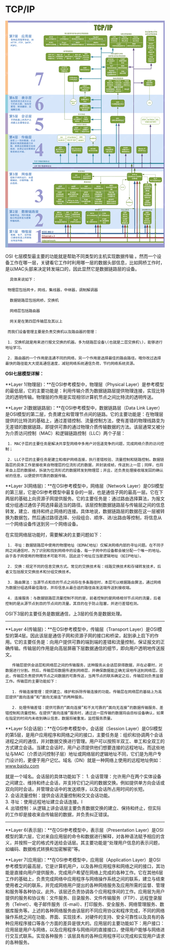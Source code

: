 # TCP/IP

![](../../../.gitbook/assets/1409717-20180727235947511-1223824406.gif)

OSI 七层模型最主要的功能就是帮助不同类型的主机实现数据传输 。然而一个设备工作在哪一层，关键看它工作时利用哪一层的数据头部信息，比如网桥工作时，是以MAC头部来决定转发端口的，因此显然它是数据链路层的设备。

      具体来说如下：

     ​物理层包括网卡，网线，集线器，中继器，调制解调器

      数据链路层包括网桥，交换机

      网络层包括路由器

      网关是在第四层传输层及其以上

     而我们设备管理主要是负责交换机以及路由器的管理：

     1. 交换机就是用来进行报文交换的机器。多为链路层设备\(也就是二层交换机\)，能够进行地址学习。

     2. 路由器的一个作用是连通不同的网络，另一个作用是选择最佳的路由路径。哦你改过选择最快的路径能大大提高通信速度，减轻网络系统通信负荷，节约网络系统资源。 

**OSI七层模型详解：**

**Layer 1\(物理层\)：**在OSI参考模型中，物理层（Physical Layer）是参考模型的最低层，它的主要功能是：利用传输介质为数据链路层提供物理连接，实现比特流的透明传输。物理层的作用是实现相邻计算机节点之间比特流的透明传送。

**Layer 2\(数据链路层\)：**在OSI参考模型中，数据链路层（Data Link Layer）是OSI模型的第二层，负责建立和管理节点间的链路。它的主要功能是：在物理层提供的比特流的基础上，通过差错控制、流量控制方法，使有差错的物理线路变为无差错的数据链路，即提供可靠的通过物理介质传输数据的方法。该层通常又被分为介质访问控制（MAC）和逻辑链路控制（LLC）两个子层：

     1. MAC子层的主要任务是解决共享型网络中多用户对信道竞争的问题，完成网络介质的访问控制；

     2. LLC子层的主要任务是建立和维护网络连接，执行差错校验、流量控制和链路控制。数据链路层的具体工作是接收来自物理层的位流形式的数据，并封装成帧，传送到上一层；同样，也将来自上层的数据帧，拆装为位流形式的数据转发到物理层；并且，还负责处理接收端发回的确认帧的信息，以便提供可靠的数据传输。

**Layer 3\(网络层\)：**在OSI参考模型中，网络层（Network Layer）是OSI模型的第三层，它是OSI参考模型中最复杂的一层，也是通信子网的最高一层。它在下两层的基础上向资源子网提供服务。它的主要任务是：通过路由选择算法，为报文或分组通过通信子网选择最适当的路径。该层控制数据链路层与传输层之间的信息转发，建立、维持和终止网络的连接。具体地说，数据链路层的数据在这一层被转换为数据包，然后通过路径选择、分段组合、顺序、进/出路由等控制，将信息从一个网络设备传送到另一个网络设备。

在实现网络层功能时，需要解决的主要问题如下： 

     1. 寻址：数据链路层中使用的物理地址（如MAC地址）仅解决网络内部的寻址问题。在不同子网之间通信时，为了识别和找到网络中的设备，每一子网中的设备都会被分配一个唯一的地址。由于各子网使用的物理技术可能不同，因此这个地址应当是逻辑地址（如IP地址）。 

     2. 交换：规定不同的信息交换方式。常见的交换技术有：线路交换技术和存储转发技术，后者又包括报文交换技术和分组交换技术。 

     3. 路由算法：当源节点和目的节点之间存在多条路径时，本层可以根据路由算法，通过网络为数据分组选择最佳路径，并将信息从最合适的路径由发送端传送到接收端。 

     4. 连接服务：与数据链路层流量控制不同的是，前者控制的是网络相邻节点间的流量，后者控制的是从源节点到目的节点间的流量。其目的在于防止阻塞，并进行差错检测。

OSI下3层的主要任务是数据通信，上3层的任务是数据处理。  
****

**Layer 4\(传输层\)：**在OSI参考模型中，传输层（Transport Layer）是OSI模型的第4层。因此该层是通信子网和资源子网的接口和桥梁，起到承上启下的作用。它的主要任务是：向用户提供可靠的端到端的差错和流量控制，保证报文的正确传输。传输层的作用是向高层屏蔽下层数据通信的细节，即向用户透明地传送报文。

       传输层提供会话层和网络层之间的传输服务，这种服务从会话层获得数据，并在必要时，对数据进行分割。然后，传输层将数据传递到网络层，并确保数据能正确无误地传送到网络层。因此，传输层负责提供两节点之间数据的可靠传送，当两节点的联系确定之后，传输层则负责监督工作。传输层的主要功能如下：

       1. 传输连接管理：提供建立、维护和拆除传输连接的功能。传输层在网络层的基础上为高层提供“面向连接”和“面向无接连”的两种服务。

       2. 处理传输差错：提供可靠的“面向连接”和不太可靠的“面向无连接”的数据传输服务、差错控制和流量控制。在提供“面向连接”服务时，通过这一层传输的数据将由目标设备确认，如果在指定的时间内未收到确认信息，数据将被重发。监控服务质量。​​

**Layer 5\(会话层\)：**在OSI参考模型中，会话层（Session Layer）是OSI模型的第5层，是用户应用程序和网络之间的接口，主要任务是：组织和协调两个会话进程之间的通信，并对数据交换进行管理。用户可以按照半双工、单工和全双工的方式建立会话。当建立会话时，用户必须提供他们想要连接的远程地址。而这些地址与MAC（介质访问控制子层）地址或网络层的逻辑地址不同，它们是为用户专门设计的，更便于用户记忆。域名（DN）就是一种网络上使用的远程地址例如：www.baidu.com​​

就是一个域名。会话层的具体功能如下：       1. 会话管理：允许用户在两个实体设备之间建立、维持和终止会话，并支持它们之间的数据交换。例如提供单方向会话或双向同时会话，并管理会话中的发送顺序，以及会话所占用时间的长短。  
       2. 会话流量控制：提供会话流量控制和交叉会话功能。  
       3. 寻址：使用远程地址建立会话连接。l  
       4. 出错控制：从逻辑上讲会话层主要负责数据交换的建立、保持和终止，但实际的工作却是接收来自传输层的数据，并负责纠正错误。  
  
****

**Layer 6\(表示层\)：**在OSI参考模型中，表示层（Presentation Layer）是OSI模型的第六层，它对来自应用层的命令和数据进行解释，对各种语法赋予相应的含义，并按照一定的格式传送给会话层。其主要功能是“处理用户信息的表示问题，如编码、数据格式转换和加密解密”等。

**Layer 7\(应用层\)：**在OSI参考模型中，应用层（Application Layer）是OSI参考模型的最高层，它是计算机用户，以及各种应用程序和网络之间的接口，其功能是直接向用户提供服务，完成用户希望在网络上完成的各种工作。它在其他6层工作的基础上，负责完成网络中应用程序与网络操作系统之间的联系，建立与结束使用者之间的联系，并完成网络用户提出的各种网络服务及应用所需的监督、管理和服务等各种协议。此外，该层还负责协调各个应用程序间的工作。应用层为用户提供的服务和协议有：文件服务、目录服务、文件传输服务（FTP）、远程登录服务（Telnet）、电子邮件服务（E-mail）、打印服务、安全服务、网络管理服务、数据库服务等。上述的各种网络服务由该层的不同应用协议和程序完成，不同的网络操作系统之间在功能、界面、实现技术、对硬件的支持、安全可靠性以及具有的各种应用程序接口等各个方面的差异是很大的。应用层的主要功能如下：用户接口：应用层是用户与网络，以及应用程序与网络间的直接接口，使得用户能够与网络进行交互式联系。实现各种服务：该层具有的各种应用程序可以完成和实现用户请求的各种服务。      　　　　

